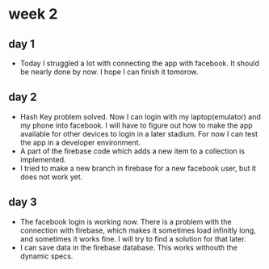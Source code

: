 # week 2

## day 1
- Today I struggled a lot with connecting the app with facebook. It should be nearly done by now. I hope I can finish it tomorow.

## day 2
- Hash Key problem solved. Now I can login with my laptop(emulator) and my phone into facebook. I will have to figure out how to make the app available for other devices to login in a later stadium. For now I can test the app in a developer environment.
- A part of the firebase code which adds a new item to a collection is implemented. 
- I tried to make a new branch in firebase for a new facebook user, but it does not work yet.

## day 3
- The facebook login is working now. There is a problem with the connection with firebase, which makes it sometimes load infinitly long, and sometimes it works fine. I will try to find a solution for that later.
- I can save data in the firebase database. This works withouth the dynamic specs.
